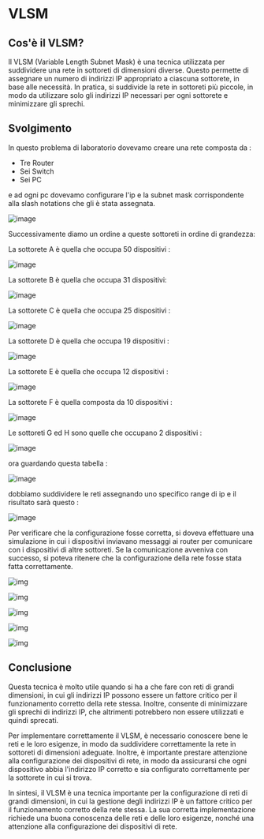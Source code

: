 # VLSM

## Cos'è il VLSM?

Il VLSM (Variable Length Subnet Mask) è una tecnica utilizzata per suddividere una rete in sottoreti di dimensioni diverse. Questo permette di assegnare un numero di indirizzi IP appropriato a ciascuna sottorete, in base alle necessità. In pratica, si suddivide la rete in sottoreti più piccole, in modo da utilizzare solo gli indirizzi IP necessari per ogni sottorete e minimizzare gli sprechi.

## Svolgimento
In questo problema di laboratorio dovevamo creare una rete composta da :
<ul>
    <li>Tre Router</li>
    <li>Sei Switch</li>
    <li>Sei PC</li>
</ul>
e ad ogni pc dovevamo configurare l'ip e la subnet mask corrispondente alla slash notations che gli è stata assegnata.

![image](https://user-images.githubusercontent.com/116788504/235343521-392084c8-518f-499c-a45c-8571ac7d4ed5.png)

Successivamente diamo un ordine a queste sottoreti in ordine di grandezza: 

La sottorete A è quella che occupa 50 dispositivi :

![image](https://user-images.githubusercontent.com/116788504/235344874-80514803-81ad-41ba-9d41-72f5cefab6bf.png)

La sottorete B è quella che occupa 31 dispositivi: 

![image](https://user-images.githubusercontent.com/116788504/235344944-c5373e60-939a-45ce-ab2f-a77f55d24503.png)

La sottorete C è quella che occupa 25 dispositivi :

![image](https://user-images.githubusercontent.com/116788504/235344989-2c3026ad-0851-40ad-a17d-63594b04d6d5.png)

La sottorete D è quella che occupa 19 dispositivi :

![image](https://user-images.githubusercontent.com/116788504/235345031-374ad941-82ea-4c3e-9905-161be3dfe920.png)

La sottorete E è quella che occupa 12 dispositivi :

![image](https://user-images.githubusercontent.com/116788504/235345074-da3430fe-4c57-41d5-8d62-a4f9d0cbd0de.png)

La sottorete F è quella composta da 10 dispositivi :

![image](https://user-images.githubusercontent.com/116788504/235345102-7dc377e7-d305-4abf-864f-6db0c7bf83ed.png)

Le sottoreti G ed H sono quelle che occupano 2 dispositivi :

![image](https://user-images.githubusercontent.com/116788504/235345142-d7451ee8-1390-47ad-937d-d8e60950bc66.png)


ora guardando questa tabella :

![image](https://user-images.githubusercontent.com/116788504/235343706-810fc016-34ac-4671-bb5b-117d5d1748d6.png)

dobbiamo suddividere le reti assegnando uno specifico range di ip e il risultato sarà questo : 

![image](https://user-images.githubusercontent.com/116788504/235343866-275951fc-61e1-4913-b433-1ba57b28c3c3.png)


Per verificare che la configurazione fosse corretta, si doveva effettuare una simulazione in cui i dispositivi inviavano messaggi ai router per comunicare con i dispositivi di altre sottoreti. Se la comunicazione avveniva con successo, si poteva ritenere che la configurazione della rete fosse stata fatta correttamente.

![img](https://user-images.githubusercontent.com/116788504/235344486-f5b97161-9412-445b-bb71-61ea3dedc1ad.jpg)


![img](https://user-images.githubusercontent.com/116788504/235344496-eaceab5c-e2ba-41f7-8851-60ae7b84c065.jpg)


![img](https://user-images.githubusercontent.com/116788504/235344508-86a8e4ff-f23d-4e49-bd97-6aa51532e1ce.jpg)


![img](https://user-images.githubusercontent.com/116788504/235344520-52404860-6fe8-41b0-bf45-4deb5862baff.jpg)


![img](https://user-images.githubusercontent.com/116788504/235344534-7d1849bc-1504-480a-af71-e7a4f3ee4d83.jpg)

## Conclusione

Questa tecnica è molto utile quando si ha a che fare con reti di grandi dimensioni, in cui gli indirizzi IP possono essere un fattore critico per il funzionamento corretto della rete stessa. Inoltre, consente di minimizzare gli sprechi di indirizzi IP, che altrimenti potrebbero non essere utilizzati e quindi sprecati.

Per implementare correttamente il VLSM, è necessario conoscere bene le reti e le loro esigenze, in modo da suddividere correttamente la rete in sottoreti di dimensioni adeguate. Inoltre, è importante prestare attenzione alla configurazione dei dispositivi di rete, in modo da assicurarsi che ogni dispositivo abbia l'indirizzo IP corretto e sia configurato correttamente per la sottorete in cui si trova.

In sintesi, il VLSM è una tecnica importante per la configurazione di reti di grandi dimensioni, in cui la gestione degli indirizzi IP è un fattore critico per il funzionamento corretto della rete stessa. La sua corretta implementazione richiede una buona conoscenza delle reti e delle loro esigenze, nonché una attenzione alla configurazione dei dispositivi di rete.


